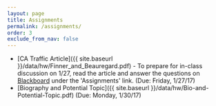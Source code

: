 ```yaml
---
layout: page
title: Assignments 
permalink: /assignments/
order: 3
exclude_from_nav: false 
---
```


* [CA Traffic Article]({{ site.baseurl }}/data/hw/Finner_and_Beauregard.pdf) - To prepare for in-class discussion on 1/27, read the article and answer the questions on [Blackboard](http://easternct.blackboard.com) under the 'Assignments' link. (Due: Friday, 1/27/17)
* [Biography and Potential Topic]({{ site.baseurl }}/data/hw/Bio-and-Potential-Topic.pdf) (Due: Monday, 1/30/17)
